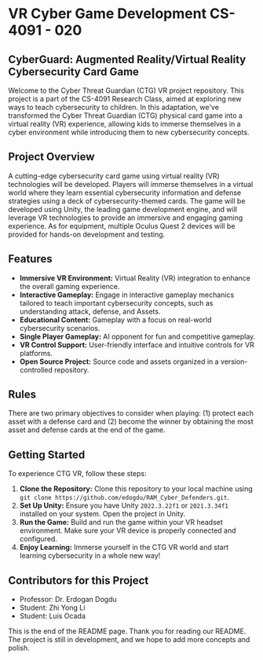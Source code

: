 # VR Cyber Game Development CS-4091 - 020

## CyberGuard: Augmented Reality/Virtual Reality Cybersecurity Card Game

Welcome to the Cyber Threat Guardian (CTG) VR project repository. This project is a part of the CS-4091 Research Class, aimed at exploring new ways to teach cybersecurity to children. In this adaptation, we've transformed the Cyber Threat Guardian (CTG) physical card game into a virtual reality (VR) experience, allowing kids to immerse themselves in a cyber environment while introducing them to new cybersecurity concepts.

## Project Overview

A cutting-edge cybersecurity card game using virtual reality (VR) technologies will be developed. Players will immerse themselves in a virtual world where they learn essential cybersecurity information and defense strategies using a deck of cybersecurity-themed cards. The game will be developed using Unity, the leading game development engine, and will leverage VR technologies to provide an immersive and engaging gaming experience. As for equipment, multiple Oculus Quest 2 devices will be provided for hands-on development and testing.

## Features

- **Immersive VR Environment:** Virtual Reality (VR) integration to enhance the overall gaming experience.
- **Interactive Gameplay:** Engage in interactive gameplay mechanics tailored to teach important cybersecurity concepts, such as understanding attack, defense, and Assets.
- **Educational Content:** Gameplay with a focus on real-world cybersecurity scenarios.
- **Single Player Gameplay:** AI opponent for fun and competitive gameplay.
- **VR Control Support:** User-friendly interface and intuitive controls for VR platforms.
- **Open Source Project:** Source code and assets organized in a version-controlled repository.

## Rules

There are two primary objectives to consider when playing: (1) protect each asset with a defense card and (2) become the winner by obtaining the most asset and defense cards at the end of the game.

## Getting Started

To experience CTG VR, follow these steps:

1. **Clone the Repository:** Clone this repository to your local machine using `git clone https://github.com/edogdu/RAM_Cyber_Defenders.git`.
2. **Set Up Unity:** Ensure you have Unity `2022.3.22f1` or `2021.3.34f1` installed on your system. Open the project in Unity.
3. **Run the Game:** Build and run the game within your VR headset environment. Make sure your VR device is properly connected and configured.
4. **Enjoy Learning:** Immerse yourself in the CTG VR world and start learning cybersecurity in a whole new way!

## Contributors for this Project

- Professor: Dr. Erdogan Dogdu
- Student: Zhi Yong Li
- Student: Luis Ocada

This is the end of the README page. Thank you for reading our README. The project is still in development, and we hope to add more concepts and polish.
